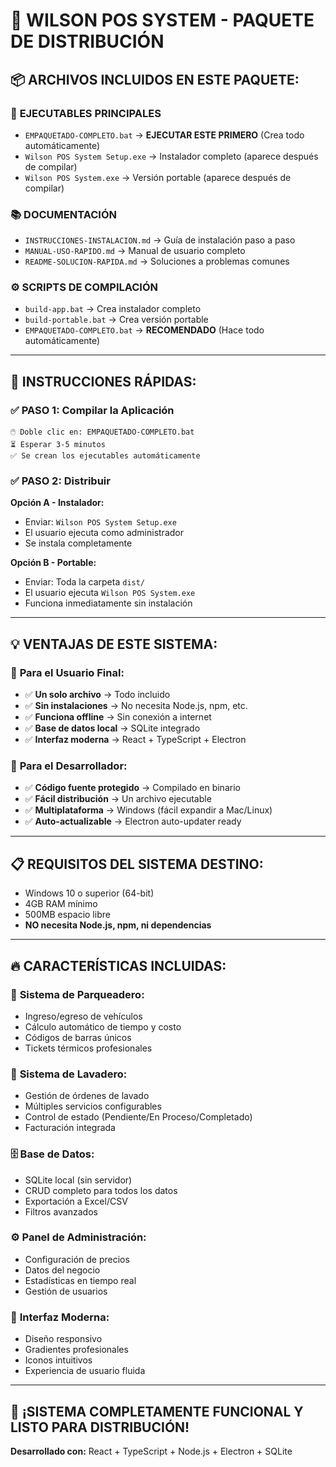 # 🎯 WILSON POS SYSTEM - PAQUETE DE DISTRIBUCIÓN

## 📦 ARCHIVOS INCLUIDOS EN ESTE PAQUETE:

### 🚀 **EJECUTABLES PRINCIPALES**
- `EMPAQUETADO-COMPLETO.bat` → **EJECUTAR ESTE PRIMERO** (Crea todo automáticamente)
- `Wilson POS System Setup.exe` → Instalador completo (aparece después de compilar)
- `Wilson POS System.exe` → Versión portable (aparece después de compilar)

### 📚 **DOCUMENTACIÓN**
- `INSTRUCCIONES-INSTALACION.md` → Guía de instalación paso a paso
- `MANUAL-USO-RAPIDO.md` → Manual de usuario completo
- `README-SOLUCION-RAPIDA.md` → Soluciones a problemas comunes

### ⚙️ **SCRIPTS DE COMPILACIÓN**
- `build-app.bat` → Crea instalador completo
- `build-portable.bat` → Crea versión portable
- `EMPAQUETADO-COMPLETO.bat` → **RECOMENDADO** (Hace todo automáticamente)

---

## 🎯 **INSTRUCCIONES RÁPIDAS:**

### ✅ **PASO 1: Compilar la Aplicación**
```
🖱️ Doble clic en: EMPAQUETADO-COMPLETO.bat
⏳ Esperar 3-5 minutos
✅ Se crean los ejecutables automáticamente
```

### ✅ **PASO 2: Distribuir**
**Opción A - Instalador:**
- Enviar: `Wilson POS System Setup.exe`
- El usuario ejecuta como administrador
- Se instala completamente

**Opción B - Portable:**
- Enviar: Toda la carpeta `dist/`
- El usuario ejecuta `Wilson POS System.exe`
- Funciona inmediatamente sin instalación

---

## 💡 **VENTAJAS DE ESTE SISTEMA:**

### 🌟 **Para el Usuario Final:**
- ✅ **Un solo archivo** → Todo incluido
- ✅ **Sin instalaciones** → No necesita Node.js, npm, etc.
- ✅ **Funciona offline** → Sin conexión a internet
- ✅ **Base de datos local** → SQLite integrado
- ✅ **Interfaz moderna** → React + TypeScript + Electron

### 🔧 **Para el Desarrollador:**
- ✅ **Código fuente protegido** → Compilado en binario
- ✅ **Fácil distribución** → Un archivo ejecutable
- ✅ **Multiplataforma** → Windows (fácil expandir a Mac/Linux)
- ✅ **Auto-actualizable** → Electron auto-updater ready

---

## 📋 **REQUISITOS DEL SISTEMA DESTINO:**
- Windows 10 o superior (64-bit)
- 4GB RAM mínimo
- 500MB espacio libre
- **NO necesita Node.js, npm, ni dependencias**

---

## 🔥 **CARACTERÍSTICAS INCLUIDAS:**

### 🚗 **Sistema de Parqueadero:**
- Ingreso/egreso de vehículos
- Cálculo automático de tiempo y costo
- Códigos de barras únicos
- Tickets térmicos profesionales

### 🧽 **Sistema de Lavadero:**
- Gestión de órdenes de lavado
- Múltiples servicios configurables
- Control de estado (Pendiente/En Proceso/Completado)
- Facturación integrada

### 🗄️ **Base de Datos:**
- SQLite local (sin servidor)
- CRUD completo para todos los datos
- Exportación a Excel/CSV
- Filtros avanzados

### ⚙️ **Panel de Administración:**
- Configuración de precios
- Datos del negocio
- Estadísticas en tiempo real
- Gestión de usuarios

### 🎨 **Interfaz Moderna:**
- Diseño responsivo
- Gradientes profesionales
- Iconos intuitivos
- Experiencia de usuario fluida

---

## 🎊 **¡SISTEMA COMPLETAMENTE FUNCIONAL Y LISTO PARA DISTRIBUCIÓN!**

**Desarrollado con:** React + TypeScript + Node.js + Electron + SQLite